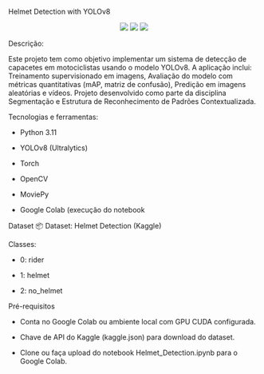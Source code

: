 Helmet Detection with YOLOv8

<p align="center"> <img src="https://img.shields.io/badge/YOLOv8-Object%20Detection-green?style=flat-square"/> <img src="https://img.shields.io/badge/Python-3.11-blue?style=flat-square"/> <img src="https://img.shields.io/badge/Colab-GPU-yellow?style=flat-square"/> </p>

Descrição:

Este projeto tem como objetivo implementar um sistema de detecção de capacetes em motociclistas usando o modelo YOLOv8. A aplicação inclui:
Treinamento supervisionado em imagens, Avaliação do modelo com métricas quantitativas (mAP, matriz de confusão), Predição em imagens aleatórias e vídeos.
Projeto desenvolvido como parte da disciplina Segmentação e Estrutura de Reconhecimento de Padrões Contextualizada.

Tecnologias e ferramentas: 
- Python 3.11

- YOLOv8 (Ultralytics)

- Torch

- OpenCV

- MoviePy

- Google Colab (execução do notebook

Dataset
📦 Dataset: Helmet Detection (Kaggle)

Classes:

- 0: rider

- 1: helmet

- 2: no_helmet

Pré-requisitos
- Conta no Google Colab ou ambiente local com GPU CUDA configurada.

- Chave de API do Kaggle (kaggle.json) para download do dataset.

- Clone ou faça upload do notebook Helmet_Detection.ipynb para o Google Colab.